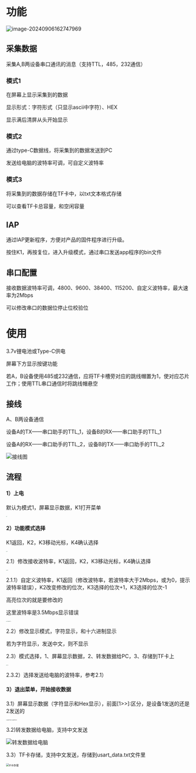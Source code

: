 # 功能

![image-20240906162747969](./images/示意图.png)

## 采集数据

采集A,B两设备串口通讯的消息（支持TTL，485，232通信）

### 模式1

在屏幕上显示采集到的数据

显示形式：字符形式（只显示ascii中字符）、HEX

显示满后清屏从头开始显示

### 模式2

通过type-C数据线，将采集到的数据发送到PC

发送给电脑的波特率可调，可自定义波特率

### 模式3

将采集到的数据存储在TF卡中，以txt文本格式存储

可以查看TF卡总容量，和空闲容量

## IAP

通过IAP更新程序，方便对产品的固件程序进行升级。

按住K1，再按复位，进入升级模式，通过串口发送app程序的bin文件

## 串口配置

接收数据波特率可调，4800、9600、38400、115200、自定义波特率，最大速率为2Mbps

可以修改串口的数据位停止位校验位

# 使用

3.7v锂电池或Type-C供电

屏幕下方显示按键功能

若A，B设备使用485或232通信，应将TF卡槽旁对应的跳线帽置为1，使对应芯片工作；使用TTL串口通信时将跳线帽悬空

## 接线

A、B两设备通信

设备A的TX——串口助手的TTL_1，设备B的RX——串口助手的TTL_1

设备A的RX——串口助手的TTL_2，设备B的TX——串口助手的TTL_2

![接线图](./images/接线图.png)

## 流程

#### 1）上电

默认为模式1，屏幕显示数据，K1打开菜单

<img src="./images/1.jpg" alt="1" style="zoom: 15%;" />

#### 2）功能模式选择

K1返回，K2，K3移动光标，K4确认选择

<img src="./images/2.jpg" alt="2" style="zoom:15%;" />

2.1）修改接收波特率，K1返回，K2，K3移动光标，K4确认选择

<img src="./images/2.1.jpg" alt="2.1" style="zoom:15%;" />

2.1.1）自定义波特率，K1返回（修改波特率，若波特率大于2Mbps，或为0，提示波特率错误），K2改变修改的位次，K3选择的位次+1，K3选择的位次-1

高亮位次的就是要修改的

这里波特率是3.5Mbps显示错误

<img src="./images/2.1.1.jpg" alt="2.1.1" style="zoom:15%;" /><img src="./images/2.1.2.jpg" alt="2.1.2" style="zoom:15%;" />

2.2）修改显示模式，字符显示，和十六进制显示

若为字符显示，发送中文，则不显示

2.3）模式选择，1、屏幕显示数据，2、转发数据给PC，3、存储到TF卡上

<img src="./images/2.3.jpg" alt="2.3" style="zoom:15%;" />

2.3.2）选择发送给电脑的波特率，参考2.1）

#### 3）退出菜单，开始接收数据

3.1）屏幕显示数据（字符显示和Hex显示），前面[1>>]:区分，是设备1发送的还是2发送的

<img src="./images/屏幕字符显示.jpg" alt="屏幕字符显示" style="zoom: 15%;" /><img src="./images/屏幕Hex显示.jpg" alt="屏幕Hex显示" style="zoom:15%;" />

3.2)转发数据给电脑，支持中文发送

![转发数据给电脑](./images/转发数据给电脑.png)

3.3）TF卡存储，支持中文发送，存储到usart_data.txt文件里

<img src="./images/tf卡存储.png" alt="tf卡存储" style="zoom:50%;" />



